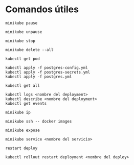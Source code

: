 # Comandos útiles
```
minikube pause
```
```
minikube unpause
```

```
minikube stop
```

```
minikube delete --all
```

```
kubectl get pod

kubectl apply -f postgres-config.yml
kubectl apply -f postgres-secrets.yml
kubectl apply -f postgres.yml
```

```
kubectl get all

kubectl logs <nombre del deployment>
kubectl describe <nombre del deployment>
kubectl get events
```

```
minikube ip 

minikube ssh -- docker images
```


```
minikube expose

minikube service <nombre del servicio>
```

```
restart deploy

kubectl rollout restart deployment <nombre del deploy>
```

